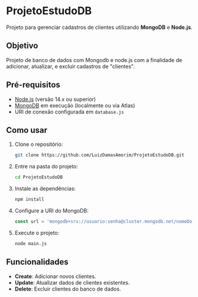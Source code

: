 # ProjetoEstudoDB

Projeto para gerenciar cadastros de clientes utilizando **MongoDB** e **Node.js**.

## Objetivo

Projeto de banco de dados com Mongodb e node.js com a finalidade de adicionar, atualizar, e excluir cadastros de "clientes". 

## Pré-requisitos

- [Node.js](https://nodejs.org/) (versão 14.x ou superior)
- [MongoDB](https://www.mongodb.com/) em execução (localmente ou via Atlas)
- URI de conexão configurada em `database.js`

## Como usar

1. Clone o repositório:
    ```bash
    git clone https://github.com/LuizDamasAmorim/ProjetoEstudoDB.git
    ```

2. Entre na pasta do projeto:
    ```bash
    cd ProjetoEstudoDB
    ```

3. Instale as dependências:
    ```bash
    npm install
    ```

4. Configure a URI do MongoDB:
    ```js
    const url = 'mongodb+srv://usuario:senha@cluster.mongodb.net/nomeDoBanco'
    ```

5. Execute o projeto:
    ```bash
    node main.js
    ```

## Funcionalidades

- **Create**: Adicionar novos clientes.
- **Update**: Atualizar dados de clientes existentes.
- **Delete**: Excluir clientes do banco de dados.

